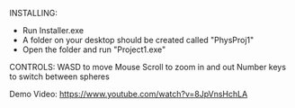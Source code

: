 INSTALLING:
- Run Installer.exe
- A folder on your desktop should be created called "PhysProj1"
- Open the folder and run "Project1.exe"

CONTROLS:
WASD to move
Mouse Scroll to zoom in and out
Number keys to switch between spheres

Demo Video: https://www.youtube.com/watch?v=8JpVnsHchLA
